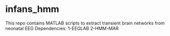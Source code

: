 # infans_hmm
This repo contains MATLAB scripts to extract transient brain networks from neonatal EEG
Dependencies:
  1-EEGLAB
  2-HMM-MAR
